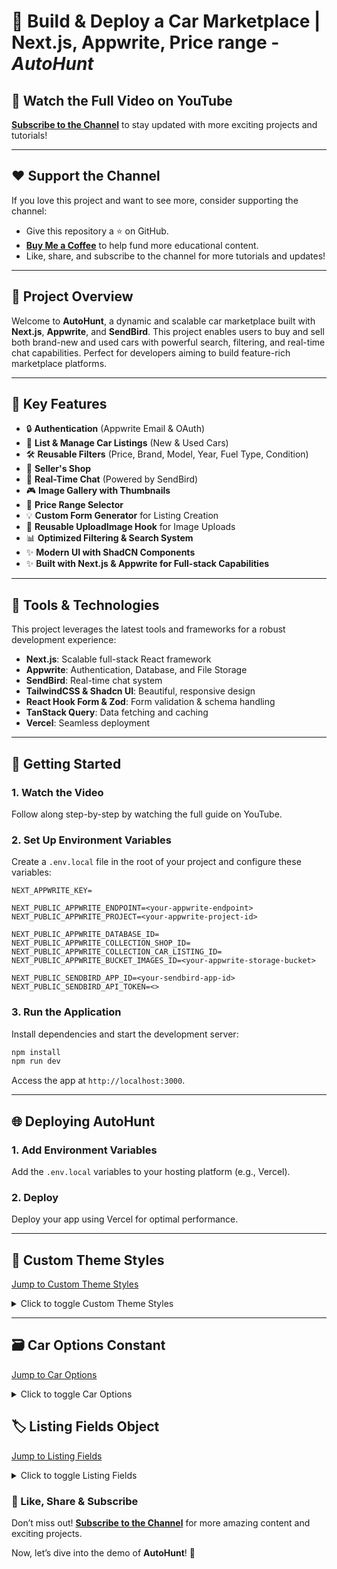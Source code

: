 # 🌟 Build & Deploy a Car Marketplace | Next.js, Appwrite, Price range - _AutoHunt_

## 🎥 Watch the Full Video on YouTube

**[Subscribe to the Channel](https://tinyurl.com/subcribe-to-techwithEmma)** to stay updated with more exciting projects and tutorials!

---

## ❤️ Support the Channel

If you love this project and want to see more, consider supporting the channel:

- Give this repository a ⭐️ on GitHub.
- **[Buy Me a Coffee](https://www.buymeacoffee.com/techwithemmaofficial)** to help fund more educational content.
- Like, share, and subscribe to the channel for more tutorials and updates!

---

## 📌 Project Overview

Welcome to **AutoHunt**, a dynamic and scalable car marketplace built with **Next.js**, **Appwrite**, and **SendBird**. This project enables users to buy and sell both brand-new and used cars with powerful search, filtering, and real-time chat capabilities. Perfect for developers aiming to build feature-rich marketplace platforms.

---

## 🌟 Key Features

- 🔒 **Authentication** (Appwrite Email & OAuth)
- 🚗 **List & Manage Car Listings** (New & Used Cars)
- 🛠️ **Reusable Filters** (Price, Brand, Model, Year, Fuel Type, Condition)
- 🏢 **Seller's Shop**
- 🔄 **Real-Time Chat** (Powered by SendBird)
- 🎮 **Image Gallery with Thumbnails**
- 💎 **Price Range Selector**
- 💡 **Custom Form Generator** for Listing Creation
- 💄 **Reusable UploadImage Hook** for Image Uploads
- 📊 **Optimized Filtering & Search System**
- ✨ **Modern UI with ShadCN Components**
- ✨ **Built with Next.js & Appwrite for Full-stack Capabilities**

---

## 🚀 Tools & Technologies

This project leverages the latest tools and frameworks for a robust development experience:

- **Next.js**: Scalable full-stack React framework
- **Appwrite**: Authentication, Database, and File Storage
- **SendBird**: Real-time chat system
- **TailwindCSS & Shadcn UI**: Beautiful, responsive design
- **React Hook Form & Zod**: Form validation & schema handling
- **TanStack Query**: Data fetching and caching
- **Vercel**: Seamless deployment

---

## 🔀 Getting Started

### 1. Watch the Video

Follow along step-by-step by watching the full guide on YouTube.

### 2. Set Up Environment Variables

Create a `.env.local` file in the root of your project and configure these variables:

```plaintext
NEXT_APPWRITE_KEY=

NEXT_PUBLIC_APPWRITE_ENDPOINT=<your-appwrite-endpoint>
NEXT_PUBLIC_APPWRITE_PROJECT=<your-appwrite-project-id>

NEXT_PUBLIC_APPWRITE_DATABASE_ID=
NEXT_PUBLIC_APPWRITE_COLLECTION_SHOP_ID=
NEXT_PUBLIC_APPWRITE_COLLECTION_CAR_LISTING_ID=
NEXT_PUBLIC_APPWRITE_BUCKET_IMAGES_ID=<your-appwrite-storage-bucket>

NEXT_PUBLIC_SENDBIRD_APP_ID=<your-sendbird-app-id>
NEXT_PUBLIC_SENDBIRD_API_TOKEN=<>
```

### 3. Run the Application

Install dependencies and start the development server:

```bash
npm install
npm run dev
```

Access the app at `http://localhost:3000`.

---

## 🌐 Deploying AutoHunt

### 1. Add Environment Variables

Add the `.env.local` variables to your hosting platform (e.g., Vercel).

### 2. Deploy

Deploy your app using Vercel for optimal performance.

---

## 🎨 Custom Theme Styles

[Jump to Custom Theme Styles](#️-custome-theme-styles)

<details>
  <summary>Click to toggle Custom Theme Styles</summary>

```css
body {
  font-family: Helvetica Neue, Helvetica, Arial, sans-serif;
}
.b-carousel-slider .carousel--navigation {
  svg {
    width: 64px !important;
    height: 64px !important;
    color: white !important;
  }
}
.safety-list {
  list-style: disc !important;
}
.phone--input {
  button {
    height: 100% !important;
  }
  input {
    height: 100% !important;
  }
}
.sendbird-ui-header__right {
  display: none !important;
}
@layer utilities {
  .text-balance {
    text-wrap: balance;
  }
}
@layer base {
  :root {
    --boxShadow: 0 2px 8.8px 3.2px #0207010a;

    --background: 0 0% 100%;
    --foreground: 222.2 84% 4.9%;
    --card: 0 0% 100%;
    --card-foreground: 222.2 84% 4.9%;
    --popover: 0 0% 100%;
    --popover-foreground: 222.2 84% 4.9%;
    --primary: 141 100% 36%;
    --primary-foreground: 210 40% 98%;
    --secondary: 210 40% 96.1%;
    --secondary-foreground: 222.2 47.4% 11.2%;
    --muted: 210 40% 96.1%;
    --muted-foreground: 215.4 16.3% 46.9%;
    --accent: 210 40% 96.1%;
    --accent-foreground: 222.2 47.4% 11.2%;
    --destructive: 0 84.2% 60.2%;
    --destructive-foreground: 210 40% 98%;
    --border: 214.3 31.8% 91.4%;
    --input: 214.3 31.8% 91.4%;
    --ring: 141 100% 36%;
    --radius: 0.5rem;
    --chart-1: 12 76% 61%;
    --chart-2: 173 58% 39%;
    --chart-3: 197 37% 24%;
    --chart-4: 43 74% 66%;
    --chart-5: 27 87% 67%;
    --sidebar-background: 0 0% 98%;
    --sidebar-foreground: 240 5.3% 26.1%;
    --sidebar-primary: 141 100% 36%;
    --sidebar-primary-foreground: 0 0% 98%;
    --sidebar-accent: 240 4.8% 95.9%;
    --sidebar-accent-foreground: 240 5.9% 10%;
    --sidebar-border: 220 13% 91%;
    --sidebar-ring: 217.2 91.2% 59.8%;
  }

  .dark {
    --background: 222.2 84% 4.9%;
    --foreground: 210 40% 98%;
    --card: 222.2 84% 4.9%;
    --card-foreground: 210 40% 98%;
    --popover: 222.2 84% 4.9%;
    --popover-foreground: 210 40% 98%;
    --primary: 141 100% 36%;
    --primary-foreground: 222.2 47.4% 11.2%;
    --secondary: 217.2 32.6% 17.5%;
    --secondary-foreground: 210 40% 98%;
    --muted: 217.2 32.6% 17.5%;
    --muted-foreground: 215 20.2% 65.1%;
    --accent: 217.2 32.6% 17.5%;
    --accent-foreground: 210 40% 98%;
    --destructive: 0 62.8% 30.6%;
    --destructive-foreground: 210 40% 98%;
    --border: 217.2 32.6% 17.5%;
    --input: 217.2 32.6% 17.5%;
    --ring: 141 100% 36%;
    --chart-1: 220 70% 50%;
    --chart-2: 160 60% 45%;
    --chart-3: 30 80% 55%;
    --chart-4: 280 65% 60%;
    --chart-5: 340 75% 55%;
    --sidebar-background: 240 5.9% 10%;
    --sidebar-foreground: 240 4.8% 95.9%;
    --sidebar-primary: 141 100% 36%;
    --sidebar-primary-foreground: 0 0% 100%;
    --sidebar-accent: 240 3.7% 15.9%;
    --sidebar-accent-foreground: 240 4.8% 95.9%;
    --sidebar-border: 240 3.7% 15.9%;
    --sidebar-ring: 217.2 91.2% 59.8%;
  }
}
```

</details>

---

## 🗃️ Car Options Constant

[Jump to Car Options](#️-car-options-constant)

<details>
  <summary>Click to toggle Car Options</summary>

```javascript
export const CAR_BRAND_OPTIONS = [
  { value: "mercedes-benz", label: "Mercedes Benz" },
  { value: "tesla", label: "Tesla" },
  { value: "lexus", label: "Lexus" },
  { value: "toyota", label: "Toyota" },
  { value: "bmw", label: "BMW" },
  { value: "ford", label: "Ford" },
  { value: "tata", label: "Tata" },
  { value: "audi", label: "Audi" },
  { value: "hyundai", label: "Hyundai" },
];

export const CAR_MODEL_OPTIONS = [
  { key: "mercedes-benz", value: "gle-class", label: "GLE-Class" },
  { key: "mercedes-benz", value: "glk-class", label: "GLK-Class" },
  { key: "mercedes-benz", value: "g-class", label: "G-Class" },
  { key: "mercedes-benz", value: "s-class", label: "S-Class" },
  { key: "tesla", value: "model-s", label: "Model S" },
  { key: "tesla", value: "model-3", label: "Model 3" },
  { key: "tesla", value: "model-x", label: "Model X" },
  { key: "lexus", value: "es300", label: "ES 300" },
  { key: "lexus", value: "rx350", label: "RX 350" },
  { key: "lexus", value: "gx460", label: "GX 460" },
  { key: "toyota", value: "camry", label: "Camry" },
  { key: "toyota", value: "land-cruiser", label: "Land Cruiser" },
  { key: "toyota", value: "corolla", label: "Corolla" },
  { key: "toyota", value: "camry-hybrid", label: "Camry Hybrid" },
];

export const CAR_BODY_TYPE_OPTIONS = [
  { value: "sedan", label: "Sedan" },
  { value: "suv", label: "SUV" },
  { value: "truck", label: "Truck" },
  { value: "hatchback", label: "Hatchback" },
  { value: "coupe", label: "Coupe" },
  { value: "convertible", label: "Convertible" },
  { value: "van", label: "Van/Minivan" },
  { value: "wagon", label: "Wagon" },
  { value: "other", label: "Other" },
];

export const CAR_SECOND_CONDITION_OPTIONS = [
  { value: "afterCrash", label: "After Crash" },
  { value: "engineIssue", label: "Engine Issue" },
  { value: "gearIssue", label: "Gear Issue" },
  { value: "needBodyRepair", label: "Needs Body Repair" },
  { value: "needRepair", label: "Needs Repair" },
  { value: "needRepainting", label: "Needs Repainting" },
  { value: "tireDamage", label: "Tire Damage" },
  { value: "glassDamage", label: "Glass Damage" },
  { value: "electricalIssue", label: "Electrical Issue" },
  { value: "suspensionIssue", label: "Suspension Issue" },
  { value: "brakeIssue", label: "Brake Issue" },
  { value: "interiorDamage", label: "Interior Damage" },
  { value: "minorWearTear", label: "Minor Wear and Tear" },
  { value: "noFault", label: "No Fault" },
];

export const CAR_KEY_FEATURES_OPTIONS = [
  { value: "sunroof", label: "Sunroof/Moonroof" },
  { value: "navigation", label: "Navigation System" },
  { value: "leatherSeats", label: "Leather Seats" },
  { value: "cooledSeats", label: "Cooled Seats (Ventilated)" },
  { value: "powerSeats", label: "Power Seats" },
  { value: "premiumSound", label: "Premium Sound System" },
  { value: "alloyWheels", label: "Alloy Wheels" },
  { value: "parkingSensors", label: "Parking Sensors" },
  { value: "rearviewCamera", label: "Rearview Camera" },
  { value: "360Camera", label: "360° Camera" },
  { value: "adaptiveCruiseControl", label: "Adaptive Cruise Control" },
  {
    value: "automaticEmergencyBraking",
    label: "Automatic Emergency Braking",
  },
  { value: "bluetooth", label: "Bluetooth Connectivity" },
  { value: "appleCarplay", label: "Apple CarPlay" },
  { value: "androidAuto", label: "Android Auto" },
  { value: "keylessEntry", label: "Keyless Entry" },
  { value: "pushButtonStart", label: "Push Button Start" },
  { value: "remoteStart", label: "Remote Start" },
  { value: "powerLocks", label: "Power Locks" },
  { value: "airConditioning", label: "Air Conditioning" },
];

export const CAR_COLOR_OPTIONS = [
  {
    value: "white",
    label: "White",
  },
  {
    value: "gray",
    label: "gray",
  },
  {
    value: "black",
    label: "Black",
  },
  {
    value: "red",
    label: "Red",
  },
  {
    value: "blue",
    label: "Blue",
  },
  {
    value: "other",
    label: "Other",
  },
];

export const CAR_CONDITION_OPTIONS = [
  { value: "BRAND_NEW", label: "Brand New" },
  { value: "USED", label: "Used" },
];

export const CAR_FUELTYPE_OPTIONS = [
  { value: "PETROL", label: "Petrol" },
  { value: "DIESEL", label: "Diesel" },
  { value: "ELECTRIC", label: "Electric" },
  { value: "HYBRID", label: "Hybrid" },
];

export const CAR_TRANSMISSION_OPTIONS = [
  { value: "AUTOMATIC", label: "Automatic" },
  { value: "MANUAL", label: "Manual" },
  { value: "CVT", label: "CVT" },
  { value: "AMT", label: "AMT" },
];

export const CAR_DRIVETRAIN_OPTIONS = [
  { value: "FWD", label: "Front-Wheel Drive (FWD)" },
  { value: "RWD", label: "Rear-Wheel Drive (RWD)" },
  { value: "AWD", label: "All-Wheel Drive (AWD)" },
  { value: "4WD", label: "Four-Wheel Drive (4WD)" },
];

export const CAR_YEAR_OPTIONS = [
  { value: "2025", label: "2025" },
  { value: "2023", label: "2023" },
  { value: "2020", label: "2020" },
  { value: "2019", label: "2019" },
  { value: "2017", label: "2017" },
  { value: "2015", label: "2015" },
  { value: "2013", label: "2013" },
  { value: "2012", label: "2012" },
  { value: "2011", label: "2011" },
];

export const CAR_YEAR_RANGE_OPTIONS = [
  { value: "2011-2013", label: "2011 - 2013" },
  { value: "2015-2017", label: "2015 - 2017" },
  { value: "2019-2020", label: "2019 - 2020" },
  { value: "2021-2023", label: "2021 - 2023" },
];

export const CAR_PRICE_RANGE_OPTIONS = [
  { value: "0-50000", label: "Under 50k" },
  { value: "50000-100000", label: "50 - 100k" },
  { value: "100000-300000", label: "100 - 300k" },
  { value: "300000-500000", label: "300 - 500k" },
  { value: "500000-1000000", label: "500 - 1M" },
  { value: "custom", label: "Custom" },
];
```

</details>

## 🏷️ Listing Fields Object

[Jump to Listing Fields](#️-listing-fields-object)

<details>
  <summary>Click to toggle Listing Fields</summary>

```javascript
import { FieldType } from "@/@types/index.type";
import {
  CAR_BRAND_OPTIONS,
  CAR_TRANSMISSION_OPTIONS,
  CAR_CONDITION_OPTIONS,
  CAR_COLOR_OPTIONS,
  CAR_YEAR_OPTIONS,
  CAR_MODEL_OPTIONS,
  CAR_FUELTYPE_OPTIONS,
  CAR_BODY_TYPE_OPTIONS,
  CAR_SECOND_CONDITION_OPTIONS,
  CAR_KEY_FEATURES_OPTIONS,
  CAR_DRIVETRAIN_OPTIONS,
} from "./car-options";
export const addListingFields: FieldType[] = [
  {
    name: "brand",
    fieldType: "select",
    label: "Brand (Make)",
    required: true,
    disabled: false,
    options: CAR_BRAND_OPTIONS,
  },
  {
    name: "model",
    fieldType: "select",
    label: "Model",
    required: true,
    disabled: false,
    options: CAR_MODEL_OPTIONS,
  },
  {
    name: "yearOfManufacture",
    fieldType: "select",
    label: "Year of Manufacture",
    required: true,
    disabled: false,
    options: CAR_YEAR_OPTIONS,
  },
  {
    name: "exteriorColor",
    fieldType: "select",
    label: "Exterior Color",
    required: true,
    disabled: false,
    options: CAR_COLOR_OPTIONS,
  },
  {
    name: "interiorColor",
    fieldType: "select",
    label: "Interior Color",
    required: false,
    disabled: false,
    options: CAR_COLOR_OPTIONS,
  },
  {
    name: "condition",
    fieldType: "select",
    label: "Condition",
    required: true,
    disabled: false,
    options: CAR_CONDITION_OPTIONS,
  },
  {
    name: "secondCondition",
    fieldType: "multiselect",
    label: "Second Condition (Optional)",
    required: false,
    disabled: false,
    options: CAR_SECOND_CONDITION_OPTIONS,
  },
  {
    name: "mileage",
    fieldType: "number",
    label: "Mileage",
    required: false,
    disabled: false,
  },
  {
    name: "transmission",
    fieldType: "select",
    label: "Transmission",
    required: true,
    disabled: false,
    options: CAR_TRANSMISSION_OPTIONS,
  },
  {
    name: "fuelType",
    fieldType: "select",
    label: "Fuel Type",
    required: true,
    disabled: false,
    options: CAR_FUELTYPE_OPTIONS,
  },
  {
    name: "keyFeatures",
    fieldType: "multiselect",
    label: "Key Features (Optional)",
    required: false,
    disabled: false,
    options: CAR_KEY_FEATURES_OPTIONS,
  },

  {
    name: "vin",
    fieldType: "text",
    label: "VIN Chassis Number",
    required: false,
  },
  {
    name: "bodyType",
    fieldType: "select",
    label: "Body Type",
    required: false,
    disabled: false,
    options: CAR_BODY_TYPE_OPTIONS,
  },

  {
    name: "drivetrain",
    fieldType: "select",
    label: "Drivetrain",
    required: true,
    disabled: false,
    options: CAR_DRIVETRAIN_OPTIONS,
  },
  {
    name: "seatingCapacity",
    fieldType: "number",
    label: "Seating Capacity",
    required: false,
    disabled: false,
  },
  {
    name: "description",
    fieldType: "textarea",
    label: "Description",
    col: 2,
    required: false,
    disabled: false,
  },
  {
    name: "price",
    fieldType: "currency",
    label: "Price",
    col: 1,
    required: true,
    disabled: false,
  },
  {
    name: "contactPhone",
    fieldType: "phone",
    label: "Contact Phone Number",
    required: true,
    disabled: false,
  },
];
```

## </details>

### 🎦 Like, Share & Subscribe

Don’t miss out! **[Subscribe to the Channel](https://tinyurl.com/subcribe-to-techwithEmma)** for more amazing content and exciting projects.

Now, let’s dive into the demo of **AutoHunt**! 🚀

